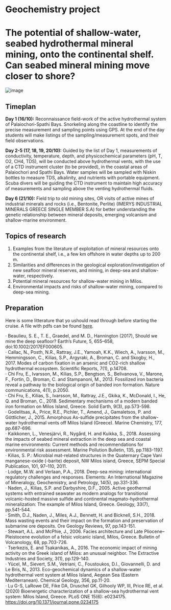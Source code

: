 # Geochemistry project
# The potential of shallow-water, seabed hydrothermal mineral mining, onto the continental shelf. Can seabed mineral mining move closer to shore?
![image](https://github.com/MeinzBeur/MilosSummerSchool2023/assets/43003903/0f2f3878-9325-4f98-bf1d-420fb9ec4c08)

## Timeplan
**Day 1 (16/10):** Reconnaissance field-work of the active hydrothermal system of Palaiochori-Spathi Bays. Snorkeling along the coastline to identify the precise measurement and sampling points using GPS. At the end of the day students will make listings of the sampling/measurement spots, and their field observations.

**Day 2-5 (17, 18, 19, 20/10):** Guided by the list of Day 1, measurements of conductivity, temperature, depth, and physicochemical parameters (pH, T, O2, CH4, TDS), will be conducted above hydrothermal vents, with the use of a CTD instrument cluster (to be provided), in the coastal areas of Palaiochori and Spathi Bays. Water samples will be sampled with Niskin bottles to measure TDS, alkalinity, and nutrients with portable equipment. Scuba divers will be guiding the CTD instrument to maintain high accuracy of measurements and sampling above the venting hydrothermal fluids.

**Day 6 (21/10):** Field trip to old mining sites, OR visits of active mines of industrial minerals and rocks (i.e., Bentonite, Perlite) (IMERYS INDUSTRIAL MINERALS GREECE SINGLE MEMBER S.A) for better understanding the genetic relationship between mineral deposits, emerging volcanism and shallow-marine environment.

## Topics of research
1. Examples from the literature of exploitation of mineral resources onto the continental shelf, i.e., a few km offshore in water depths up to 200 m.
2. Similarities and differences in the geological exploration/investigation of new seafloor mineral reserves, and mining, in deep-sea and shallow-water, respectively.
3. Potential mineral resources for shallow-water mining in Milos.
4. Environmental impacts and risks of shallow-water mining, compared to deep-sea mining.

## Preparation
Here is some litterature that yo ushould read through before starting the cruise. A file with pdfs can be found [here](https://wetransfer.com/downloads/732b4996596350707349233f6f7aa1d120230917120326/e961c16e1948745f70fb020d98d101f520230917120348/4ef501?trk=TRN_TDL_01&utm_campaign=TRN_TDL_01&utm_medium=email&utm_source=sendgrid).

· Beaulieu, S. E., T. E., Graedel, and M. D., Hannington (2017), Should we mine the deep seafloor? Earth’s Future, 5, 655–658, doi:10.1002/2017EF000605.  
· Callac, N., Posth, N.R., Rattray, J.E., Yamoah, K.K., Wiech, A., Ivarsson, M., Hemmingsson, C., Kilias, S.P., Argyraki, A., Broman, C. and Skogby, H., 2017. Modes of carbon fixation in an arsenic and CO2-rich shallow hydrothermal ecosystem. Scientific Reports, 7(1), p.14708.  
· Chi Fru, E., Ivarsson, M., Kilias, S.P., Bengtson, S., Belivanova, V., Marone, F., Fortin, D., Broman, C. and Stampanoni, M., 2013. Fossilized iron bacteria reveal a pathway to the biological origin of banded iron formation. Nature communications, 4(1), p.2050.  
· Chi Fru, E., Kilias, S., Ivarsson, M., Rattray, J.E., Gkika, K., McDonald, I., He, Q. and Broman, C., 2018. Sedimentary mechanisms of a modern banded iron formation on Milos Island, Greece. Solid Earth, 9(3), pp.573-598.  
· Godelitsas, A., Price, R.E., Pichler, T., Amend, J., Gamaletsos, P. and Göttlicher, J., 2015. Amorphous As-sulfide precipitates from the shallow-water hydrothermal vents off Milos Island (Greece). Marine Chemistry, 177, pp.687-696.  
· Kaikkonen, L., Venesjärvi, R., Nygård, H. and Kuikka, S., 2018. Assessing the impacts of seabed mineral extraction in the deep sea and coastal marine environments: Current methods and recommendations for environmental risk assessment. Marine Pollution Bulletin, 135, pp.1183-1197.  
· Kilias, S. P.: Microbial mat-related structures in the Quaternary Cape Vani manganese-oxide (-barite) deposit, NW Milos island, Greece, SEPM Special Publication, 101, 97–110, 2011.  
· Lodge, M.W. and Verlaan, P.A., 2018. Deep-sea mining: international regulatory challenges and responses. Elements: An International Magazine of Mineralogy, Geochemistry, and Petrology, 14(5), pp.331-336.  
· Naden, J., Kilias, S.P. and Darbyshire, D.F., 2005. Active geothermal systems with entrained seawater as modern analogs for transitional volcanic-hosted massive sulfide and continental magmato-hydrothermal mineralization: The example of Milos Island, Greece. Geology, 33(7), pp.541-544.  
· Smith, D.J., Naden, J., Miles, A.J., Bennett, H. and Bicknell, S.H., 2018. Mass wasting events and their impact on the formation and preservation of submarine ore deposits. Ore Geology Reviews, 97, pp.143-151.  
· Stewart, A.L. and McPhie, J., 2006. Facies architecture and Late Pliocene–Pleistocene evolution of a felsic volcanic island, Milos, Greece. Bulletin of Volcanology, 68, pp.703-726.  
· Tserkezis, E. and Tsakanikas, A., 2016. The economic impact of mining activity on the Greek island of Milos: an unusual neighbor. The Extractive Industries and Society, 3(1), pp.129-140.  
· Yücel, M., Sievert, S.M., Vetriani, C., Foustoukos, D.I., Giovannelli, D. and Le Bris, N., 2013. Eco-geochemical dynamics of a shallow-water hydrothermal vent system at Milos Island, Aegean Sea (Eastern Mediterranean). Chemical Geology, 356, pp.11-20.  
· Lu G-S, LaRowe DE, Fike DA, Druschel GK, Gilhooly WP, III, Price RE, et al. (2020) Bioenergetic characterization of a shallow-sea hydrothermal vent system: Milos Island, Greece. PLoS ONE 15(6): e0234175. https://doi.org/10.1371/journal.pone.0234175  
